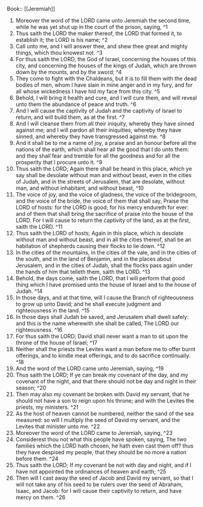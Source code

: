  Book:: [[Jeremiah]]
 1. Moreover the word of the LORD came unto Jeremiah the second time, while he was yet shut up in the court of the prison, saying, ^1
 2. Thus saith the LORD the maker thereof, the LORD that formed it, to establish it; the LORD is his name; ^2
 3. Call unto me, and I will answer thee, and shew thee great and mighty things, which thou knowest not. ^3
 4. For thus saith the LORD, the God of Israel, concerning the houses of this city, and concerning the houses of the kings of Judah, which are thrown down by the mounts, and by the sword; ^4
 5. They come to fight with the Chaldeans, but it is to fill them with the dead bodies of men, whom I have slain in mine anger and in my fury, and for all whose wickedness I have hid my face from this city. ^5
 6. Behold, I will bring it health and cure, and I will cure them, and will reveal unto them the abundance of peace and truth. ^6
 7. And I will cause the captivity of Judah and the captivity of Israel to return, and will build them, as at the first. ^7
 8. And I will cleanse them from all their iniquity, whereby they have sinned against me; and I will pardon all their iniquities, whereby they have sinned, and whereby they have transgressed against me. ^8
 9. And it shall be to me a name of joy, a praise and an honour before all the nations of the earth, which shall hear all the good that I do unto them: and they shall fear and tremble for all the goodness and for all the prosperity that I procure unto it. ^9
 10. Thus saith the LORD; Again there shall be heard in this place, which ye say shall be desolate without man and without beast, even in the cities of Judah, and in the streets of Jerusalem, that are desolate, without man, and without inhabitant, and without beast, ^10
 11. The voice of joy, and the voice of gladness, the voice of the bridegroom, and the voice of the bride, the voice of them that shall say, Praise the LORD of hosts: for the LORD is good; for his mercy endureth for ever: and of them that shall bring the sacrifice of praise into the house of the LORD. For I will cause to return the captivity of the land, as at the first, saith the LORD. ^11
 12. Thus saith the LORD of hosts; Again in this place, which is desolate without man and without beast, and in all the cities thereof, shall be an habitation of shepherds causing their flocks to lie down. ^12
 13. In the cities of the mountains, in the cities of the vale, and in the cities of the south, and in the land of Benjamin, and in the places about Jerusalem, and in the cities of Judah, shall the flocks pass again under the hands of him that telleth them, saith the LORD. ^13
 14. Behold, the days come, saith the LORD, that I will perform that good thing which I have promised unto the house of Israel and to the house of Judah. ^14
 15. In those days, and at that time, will I cause the Branch of righteousness to grow up unto David; and he shall execute judgment and righteousness in the land. ^15
 16. In those days shall Judah be saved, and Jerusalem shall dwell safely: and this is the name wherewith she shall be called, The LORD our righteousness. ^16
 17. For thus saith the LORD; David shall never want a man to sit upon the throne of the house of Israel; ^17
 18. Neither shall the priests the Levites want a man before me to offer burnt offerings, and to kindle meat offerings, and to do sacrifice continually. ^18
 19. And the word of the LORD came unto Jeremiah, saying, ^19
 20. Thus saith the LORD; If ye can break my covenant of the day, and my covenant of the night, and that there should not be day and night in their season; ^20
 21. Then may also my covenant be broken with David my servant, that he should not have a son to reign upon his throne; and with the Levites the priests, my ministers. ^21
 22. As the host of heaven cannot be numbered, neither the sand of the sea measured: so will I multiply the seed of David my servant, and the Levites that minister unto me. ^22
 23. Moreover the word of the LORD came to Jeremiah, saying, ^23
 24. Considerest thou not what this people have spoken, saying, The two families which the LORD hath chosen, he hath even cast them off? thus they have despised my people, that they should be no more a nation before them. ^24
 25. Thus saith the LORD; If my covenant be not with day and night, and if I have not appointed the ordinances of heaven and earth; ^25
 26. Then will I cast away the seed of Jacob and David my servant, so that I will not take any of his seed to be rulers over the seed of Abraham, Isaac, and Jacob: for I will cause their captivity to return, and have mercy on them. ^26
